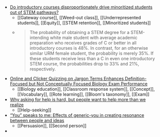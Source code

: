 - [Do introductory courses disproportionately drive minoritized students out of STEM pathways?](https://academic.oup.com/pnasnexus/article/1/4/pgac167/6706685?login=false#)
	- [[Gateway course]], [[Weed-out class]], [[Underrepresented students]], [[Equity]], [[STEM retention]], [[Minoritized students]]
	- >The probability of obtaining a STEM degree for a STEM-intending white male student with average academic preparation who receives grades of C or better in all introductory courses is 48%. In contrast, for an otherwise similar URM female student, the probability is merely 35%. If these students receive less than a C in even one introductory STEM course, the probabilities drop to 33% and 21%, respectively.
- [Online and Clicker Quizzing on Jargon Terms Enhances Definition-Focused but Not Conceptually Focused Biology Exam Performance](https://www.lifescied.org/doi/10.1187/cbe.18-12-0248)
	- [[Biology education]], [[Classroom response system]], [[Concept]], [[Vocabulary]], [[Rote learning]], [[Bloom's taxonomy]], [[Exam]]
- [Why asking for help is hard, but people want to help more than we realize](https://news.stanford.edu/2022/09/08/asking-help-hard-people-want-help-realize/)
	- [[Help-seeking]]
- [“You” speaks to me: Effects of generic-you in creating resonance between people and ideas](https://www.pnas.org/doi/10.1073/pnas.2010939117)
	- [[Persuasion]], [[Second person]]
-